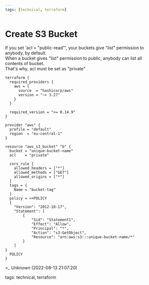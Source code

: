 ```yaml
---
tags: [technical, terraform]
---
```


# Create S3 Bucket

If you set 'acl = "public-read"', your buckets give "list" permission to anybody, by default.  
When a bucket gives "list" permission to public, anybody can list all contents of bucket.  
That's why, acl must be set as "private"

```  
terraform {  
  required_providers {  
    aws = {  
      source  = "hashicorp/aws"  
      version = "~> 3.27"  
    }  
  }

  required_version = ">= 0.14.9"  
}

provider "aws" {  
  profile = "default"  
  region  = "eu-central-1"  
}

resource "aws_s3_bucket" "b" {  
  bucket = "unique-bucket-name"  
  acl    = "private"

  cors_rule {  
    allowed_headers = ["*"]  
    allowed_methods = ["GET"]  
    allowed_origins = ["*"]  
  }  
  tags = {  
    Name = "bucket-tag"  
  }  
  policy = <<POLICY  
  {  
    "Version": "2012-10-17",  
    "Statement": [  
        {  
            "Sid": "Statement1",  
            "Effect": "Allow",  
            "Principal": "*",  
            "Action": "s3:GetObject",  
            "Resource": "arn:aws:s3:::unique-bucket-name/*"  
        }  
    ]  
}  
  POLICY  
}  
```

*>_ Unknown* (2022-08-13 21:07:20)

tags: technical, terraform

